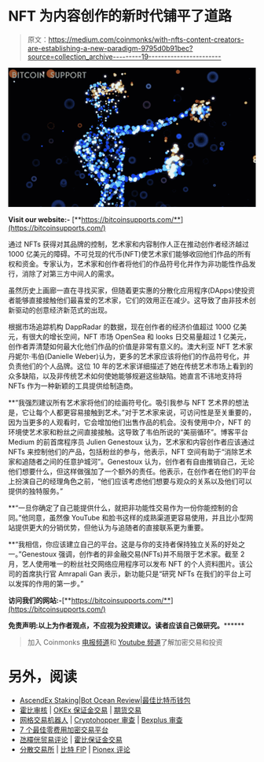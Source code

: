 # NFT 为内容创作的新时代铺平了道路

> 原文：<https://medium.com/coinmonks/with-nfts-content-creators-are-establishing-a-new-paradigm-9795d0b91bec?source=collection_archive---------19----------------------->

![](img/799dc4dc88664ee16b3f33862633b792.png)

**Visit our website:-** [**https://bitcoinsupports.com/**](https://bitcoinsupports.com/)

通过 NFTs 获得对其品牌的控制，艺术家和内容制作人正在推动创作者经济越过 1000 亿美元的障碍。不可兑现的代币(NFT)使艺术家们能够收回他们作品的所有权和资金。专家认为，艺术家和创作者将他们的作品符号化并作为非功能性作品发行，消除了对第三方中间人的需求。

虽然历史上画廊一直在寻找买家，但随着更实惠的分散化应用程序(DApps)使投资者能够直接接触他们最喜爱的艺术家，它们的效用正在减少。这导致了由非技术创新驱动的创意经济新范式的出现。

根据市场追踪机构 DappRadar 的数据，现在创作者的经济价值超过 1000 亿美元，有很大的增长空间，NFT 市场 OpenSea 和 looks 日交易量超过 1 亿美元，创作者弄清楚如何最大化他们作品的价值是非常有意义的。澳大利亚 NFT 艺术家丹妮尔·韦伯(Danielle Weber)认为，更多的艺术家应该将他们的作品符号化，并负责他们的个人品牌。这位 10 年的艺术家详细描述了她在传统艺术市场上看到的众多缺陷，以及非传统艺术如何使她能够规避这些缺陷。她直言不讳地支持将 NFTs 作为一种新颖的工具提供给制造商。

**“我强烈建议所有艺术家将他们的绘画符号化。吸引我参与 NFT 艺术界的想法是，它让每个人都更容易接触到艺术。”对于艺术家来说，可访问性是至关重要的，因为当更多的人观看时，它会增加他们出售作品的机会。没有使用中介，NFT 的环境使艺术家和粉丝之间直接接触。这导致了韦伯所说的“美丽循环”。博客平台 Medium 的前首席程序员 Julien Genestoux 认为，艺术家和内容创作者应该通过 NFTs 来控制他们的产品，包括粉丝的参与，他表示，NFT 空间有助于“消除艺术家和追随者之间的任意护城河”。Genestoux 认为，创作者有自由推销自己，无论他们想要什么，但这样做强加了一个额外的责任。他表示，在创作者在他们的平台上扮演自己的经理角色之前，“他们应该考虑他们想要与观众的关系以及他们可以提供的独特服务。”

**“一旦你确定了自己能提供什么，就把非功能性交易作为一份你能控制的合同。”他同意，虽然像 YouTube 和脸书这样的成熟渠道更容易使用，并且比小型网站提供更大的分销优势，但他认为与追随者的直接联系更为重要。

**“我相信，你应该建立自己的平台。这是与你的支持者保持独立关系的好处之一。”Genestoux 强调，创作者的非金融交易(NFTs)并不局限于艺术家。截至 2 月，艺人使用唯一的粉丝社交网络应用程序可以发布 NFT 的个人资料图片。该公司的首席执行官 Amrapali Gan 表示，新功能只是“研究 NFTs 在我们的平台上可以发挥的作用的第一步。”

**访问我们的网站:-**[**https://bitcoinsupports.com/**](https://bitcoinsupports.com/)

**免责声明:以上为作者观点，不应视为投资建议。读者应该自己做研究。********

> 加入 Coinmonks [电报频道](https://t.me/coincodecap)和 [Youtube 频道](https://www.youtube.com/c/coinmonks/videos)了解加密交易和投资

# 另外，阅读

*   [AscendEx Staking](https://coincodecap.com/ascendex-staking)|[Bot Ocean Review](https://coincodecap.com/bot-ocean-review)|[最佳比特币钱包](https://coincodecap.com/bitcoin-wallets-india)
*   [霍比审核](https://coincodecap.com/huobi-review) | [OKEx 保证金交易](https://coincodecap.com/okex-margin-trading) | [期货交易](https://coincodecap.com/futures-trading)
*   [网格交易机器人](https://coincodecap.com/grid-trading) | [Cryptohopper 审查](/coinmonks/cryptohopper-review-a388ff5bae88) | [Bexplus 审查](https://coincodecap.com/bexplus-review)
*   [7 个最佳零费用加密交易平台](https://coincodecap.com/zero-fee-crypto-exchanges)
*   [氹欞侊贸易评论](https://coincodecap.com/anny-trade-review) | [霍比保证金交易](/coinmonks/huobi-margin-trading-b3b06cdc1519)
*   [分散交易所](https://coincodecap.com/what-are-decentralized-exchanges) | [比特 FIP](https://coincodecap.com/bitbns-fip) | [Pionex 评论](https://coincodecap.com/pionex-review-exchange-with-crypto-trading-bot)